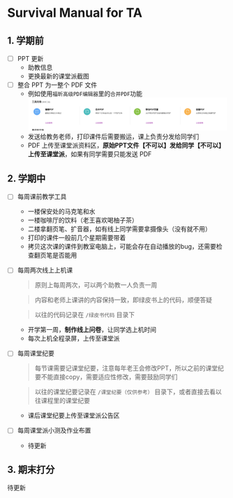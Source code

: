 # Survival Manual for TA

## 1. 学期前

- [ ] PPT 更新
  - 助教信息
  - 更换最新的课堂派截图
- [ ] 整合 PPT 为一整个 PDF 文件
  - 例如使用`福昕高级PDF编辑器`里的`合并PDF`功能![](pics/fuxin.png)
  - 发送给教务老师，打印课件后需要搬运，课上负责分发给同学们
  - PDF 上传至课堂派资料区，**原始PPT文件【不可以】发给同学【不可以】上传至课堂派**，如果有同学需要只能发送 PDF

## 2. 学期中
- [ ] 每周课前教学工具
  - 一楼保安处的马克笔和水
  - 一楼咖啡厅的饮料（老王喜欢喝柚子茶）
  - 二楼拿翻页笔、扩音器，如有线上同学需要拿摄像头（没有就不用）
  - 打印的课件一般前几个星期需要带着
  - 拷贝这次课的课件到教室电脑上，可能会存在自动播放的bug，还需要检查翻页笔是否能用
- [ ] 每周两次线上上机课
  > 原则上每周两次，可以两个助教一人负责一周

  > 内容和老师上课讲的内容保持一致，即绿皮书上的代码，顺便答疑

  > 以往的代码记录在 `/绿皮书代码` 目录下

  - 开学第一周，**制作线上问卷**，让同学选上机时间
  - 每次上机全程录屏，上传至课堂派

- [ ] 每周课堂纪要
  > 每节课需要记课堂纪要，注意每年老王会修改PPT，所以之前的课堂纪要不能直接copy，需要适应性修改，需要鼓励同学们

  > 以往的课堂纪要记录在 `/课堂纪要（仅供参考）` 目录下，或者直接去看以往课程里的课堂纪要
  - 课后课堂纪要上传至课堂派公告区

- [ ] 每周课堂派小测及作业布置
  - 待更新

## 3. 期末打分

待更新